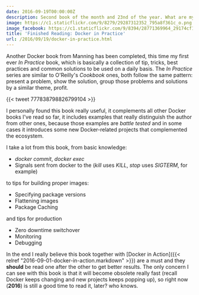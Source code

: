 ```yaml
---
date: 2016-09-19T00:00:00Z
description: Second book of the month and 23nd of the year. What are my thoughts about
image: https://c1.staticflickr.com/9/8279/29287312352_795a8f361c_o.png
image_facebook: https://c1.staticflickr.com/9/8394/28771369964_29174cf13f_o.png
title: 'Finished Reading: Docker in Practice'
url: /2016/09/19/docker-in-practice.html
---
```


Another Docker book from Manning has been completed, this time my first ever *In Practice* book, which is basically a collection of tip, tricks, best practices and common solutions to be used on a daily basis. The *In Practice* series are similar to O'Reilly's *Cookbook* ones, both follow the same pattern: present a problem, show the solution, group those problems and solutions by a similar theme, profit.

{{< tweet 777838798826799104 >}}

I personally found this book really useful, it complements all other Docker books I've read so far, it includes examples that really distinguish the author from other ones, because those examples are _battle tested_ and in some cases it introduces some new Docker-related projects that complemented the ecosystem.

I take a lot from this book, from basic knowledge:

* *docker commit*, *docker exec*
* Signals sent from docker to the (*kill* uses *KILL*, *stop* uses *SIGTERM*, for example)

to tips for building proper images:

* Specifying package versions
* Flattening images
* Package Caching

and tips for production

* Zero downtime switchover
* Monitoring
* Debugging

In the end I really believe this book together with [Docker in Action]({{< relref "2016-09-01-docker-in-action.markdown" >}}) are a must and they **should** be read one after the other to get better results. The only concern I can see with this book is that it will become obsolete really fast (recall Docker keeps changing and new projects keeps popping up), so right now (**2016**) is still a good time to read it, later? who knows.
